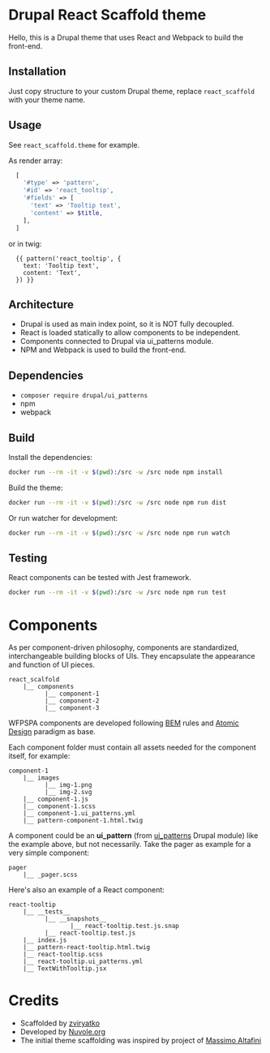 # Drupal React Scaffold theme

Hello, this is a Drupal theme that uses React and Webpack to build the front-end.

## Installation

Just copy structure to your custom Drupal theme, replace `react_scaffold` with your theme name.

## Usage

See `react_scaffold.theme` for example.

As render array:

```php
  [
    '#type' => 'pattern',
    '#id' => 'react_tooltip',
    '#fields' => [
      'text' => 'Tooltip text',
      'content' => $title,
    ],
  ]
```

or in twig:

```twig
  {{ pattern('react_tooltip', {
    text: 'Tooltip text',
    content: 'Text',
  }) }}
```

## Architecture

* Drupal is used as main index point, so it is NOT fully decoupled.
* React is loaded statically to allow components to be independent.
* Components connected to Drupal via ui_patterns module.
* NPM and Webpack is used to build the front-end.

## Dependencies

* `composer require drupal/ui_patterns`
* npm
* webpack

## Build

Install the dependencies:
```bash
docker run --rm -it -v $(pwd):/src -w /src node npm install
```

Build the theme:

```bash
docker run --rm -it -v $(pwd):/src -w /src node npm run dist
```

Or run watcher for development:

```bash
docker run --rm -it -v $(pwd):/src -w /src node npm run watch
```

## Testing

React components can be tested with Jest framework.

```bash
docker run --rm -it -v $(pwd):/src -w /src node npm run test
```

# Components
As per component-driven philosophy, components are standardized, interchangeable building blocks of UIs. They encapsulate the appearance and function of UI pieces.
```
react_scalfold
    |__ components
          |__ component-1
          |__ component-2
          |__ component-3
```
WFPSPA components are developed following [BEM](http://getbem.com/) rules and [Atomic Design](https://bradfrost.com/blog/post/atomic-web-design/) paradigm as base.

Each component folder must contain all assets needed for the component itself, for example:
```
component-1
    |__ images
          |__ img-1.png
          |__ img-2.svg
    |__ component-1.js
    |__ component-1.scss
    |__ component-1.ui_patterns.yml
    |__ pattern-component-1.html.twig
```
A component could be an **ui_pattern** (from [ui_patterns](https://www.drupal.org/project/ui_patterns) Drupal module) like the example above, but not necessarily. Take the pager as example for a very simple component:
```
pager
    |__ _pager.scss
```
Here's also an example of a React component:
```
react-tooltip
    |__ __tests__
          |__ __snapshots__
                 |__ react-tooltip.test.js.snap
          |__ react-tooltip.test.js
    |__ index.js
    |__ pattern-react-tooltip.html.twig
    |__ react-tooltip.scss
    |__ react-tooltip.ui_patterns.yml
    |__ TextWithTooltip.jsx
```

# Credits
- Scaffolded by [zviryatko](https://github.com/zviryatko)
- Developed by [Nuvole.org](https://nuvole.org)
- The initial theme scaffolding was inspired by project of [Massimo Altafini](massimo@nuvole.org)
